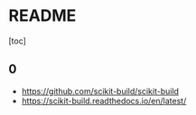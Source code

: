 # README

[toc]

## 0

- <https://github.com/scikit-build/scikit-build>
- <https://scikit-build.readthedocs.io/en/latest/>
